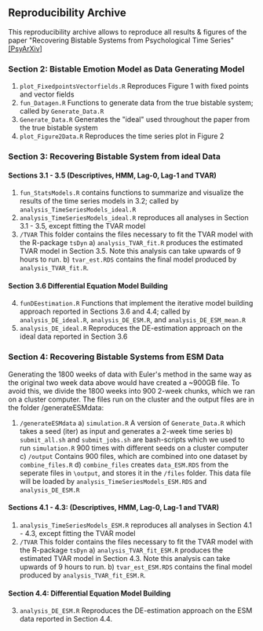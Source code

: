 ## Reproducibility Archive

This reproducibility archive allows to reproduce all results & figures of the paper "Recovering Bistable Systems from Psychological Time Series" [[PsyArXiv]](https://psyarxiv.com/kcv3s)


### Section 2: Bistable Emotion Model as Data Generating Model

1. `plot_FixedpointsVectorfields.R` Reproduces Figure 1 with fixed points and vector fields
2. `fun_Datagen.R` Functions to generate data from the true bistable system; called by `Generate_Data.R`
3. `Generate_Data.R` Generates the "ideal" used throughout the paper from the true bistable system
4. `plot_Figure2Data.R` Reproduces the time series plot in Figure 2


### Section 3: Recovering Bistable System from ideal Data

#### Sections 3.1 - 3.5 (Descriptives, HMM, Lag-0, Lag-1 and TVAR)

1. `fun_StatsModels.R` contains functions to summarize and visualize the results of the time series models in 3.2; called by `analysis_TimeSeriesModels_ideal.R`
2. `analysis_TimeSeriesModels_ideal.R` reproduces all analyses in Section 3.1 - 3.5, except fitting the TVAR model
3. `/TVAR` This folder contains the files necessary to fit the TVAR model with the R-package `tsDyn`
    a) `analysis_TVAR_fit.R` produces the estimated TVAR model in Section 3.5. Note this analysis can take upwards of 9 hours to run.
    b) `tvar_est.RDS` contains the final model produced by `analysis_TVAR_fit.R`.

#### Section 3.6 Differential Equation Model Building

4. `funDEestimation.R` Functions that implement the iterative model building approach reported in Sections 3.6 and 4.4; called by `analysis_DE_ideal.R`, `analysis_DE_ESM.R`, and `analysis_DE_ESM_mean.R`
5. `analysis_DE_ideal.R` Reproduces the DE-estimation approach on the ideal data reported in Section 3.6

### Section 4: Recovering Bistable Systems from ESM Data

Generating the 1800 weeks of data with Euler's method in the same way as the original two week data above would have created a ~900GB file. To avoid this, we divide the 1800 weeks into 900 2-week chunks, which we ran on a cluster computer. The files run on the cluster and the output files are in the folder /generateESMdata:

1. `/generateESMdata`
    a) `simulation.R` A version of `Generate_Data.R` which takes a seed (iter) as input and generates a 2-week time series
    b) `submit_all.sh` and `submit_jobs.sh` are bash-scripts which we used to run `simulation.R` 900 times with different seeds on a cluster computer
    c) `/output` Contains 900 files, which are combined into one dataset by `combine_files.R` 
    d) `combine_files` creates `data_ESM.RDS` from the seperate files in `\output`, and stores it in the `/files` folder. This data file will be loaded by `analysis_TimeSeriesModels_ESM.RDS` and  `analysis_DE_ESM.R`
  


#### Sections 4.1 - 4.3: (Descriptives, HMM, Lag-0, Lag-1 and TVAR)

1. `analysis_TimeSeriesModels_ESM.R` reproduces all analyses in Section 4.1 - 4.3, except fitting the TVAR model
2. `/TVAR` This folder contains the files necessary to fit the TVAR model with the R-package `tsDyn`
    a) `analysis_TVAR_fit_ESM.R` produces the estimated TVAR model in Section 4.3. Note this analysis can take upwards of 9 hours to run.
    b) `tvar_est_ESM.RDS` contains the final model produced by `analysis_TVAR_fit_ESM.R`.


#### Section 4.4: Differential Equation Model Building

3. `analysis_DE_ESM.R` Reproduces the DE-estimation approach on the ESM data reported in Section 4.4.



